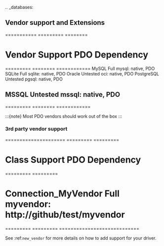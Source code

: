 .. _databases:

## Vendor support and Extensions

=========== ========= ======== 

# Vendor      Support   PDO      Dependency

 ========= ======== ============
MySQL       Full      mysql:   native, PDO
SQLite      Full      sqlite:  native, PDO
Oracle      Untested  oci:     native, PDO
PostgreSQL  Untested  pgsql:   native, PDO

## MSSQL       Untested  mssql:   native, PDO

 ========= ======== ============

:::{note}
Most PDO vendors should work out of the box
:::

### 3rd party vendor support

===================== ========= =========  

# Class                 Support   PDO        Dependency

 ========= =========  

# Connection_MyVendor   Full      myvendor:  http://github/test/myvendor

 ========= =========  ============================

See :ref:`new_vendor` for more details on how to add support for your driver.
